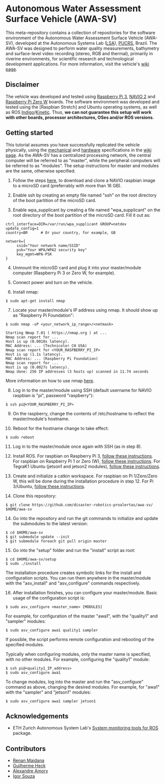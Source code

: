 # Autonomous Water Assessment Surface Vehicle (AWA-SV)
 
This meta-repository contains a collection of repositories for the software environment of the Autonomous Water Assessment Surface Vehicle (AWA-SV), developed at the Autonomous Systems Lab ([LSA](https://lsa-pucrs.github.io/)), [PUCRS](http://www.pucrs.br/), Brazil. The AWA-SV was designed to perform water quality measurements, bathymetry and surface-level video recording (stereo, RGB and thermal), primarily in riverine environments, for scientific research and technological development applications. For more information, visit the vehicle's [wiki page]().

## Disclaimer

The vehicle was developed and tested using [Raspberry Pi 3](https://www.raspberrypi.org/products/raspberry-pi-3-model-b/), [NAVIO 2](https://emlid.com/br/navio/) and [Raspberry Pi Zero W](https://www.raspberrypi.org/products/raspberry-pi-zero-w/) boards. The software environment was developed and tested using the [Raspbian Stretch] and Ubuntu operating systems, as well as ROS [Indigo](http://wiki.ros.org/indigo)/[Kinetic](http://wiki.ros.org/kinetic). Thus, **we can not guarantee this setup will work with other boards, processor architectures, OSes and/or ROS versions**.

## Getting started

This tutorial assumes you have successfully replicated the vehicle physically, using the [mechanical]() and [hardware]() specifications in the [wiki page](). As the AWA-SV has a centralized processing network, the central computer will be referred to as "master", while the peripheral computers will be referred to as "modules". The setup instructions for master and modules are the same, otherwise specified.

1. Follow the steps [here](), to download and clone a NAVIO raspbian image to a microSD card (preferrably with more than 16 GB).

2. Enable ssh by creating an empty file named "ssh" on the root directory of the boot partition of the microSD card.

3. Enable wpa_supplicant by creating a file named "wpa_supplicant" on the root directory of the boot partition of the microSD card. Fill it out as:

```
ctrl_interface=DIR=/var/run/wpa_supplicant GROUP=netdev
update_config=1
country=BR      # Or your country, for example, GB

network={
     ssid="Your network name/SSID"
     psk="Your WPA/WPA2 security key"
     key_mgmt=WPA-PSK
}
```

4. Unmount the microSD card and plug it into your master/module computer (Raspberry Pi 3 or Zero W, for example).

5. Connect power and turn on the vehicle.

6. Install nmap:

```
$ sudo apt-get install nmap
```

7. Locate your master/module's IP address using nmap. It should show up as "Raspberry Pi Foundation":

```
$ sudo nmap -sP <your_network_ip_range>/<netmask>

Starting Nmap 7.01 ( https://nmap.org ) at ...
Nmap scan report for ...
Host is up (0.0018s latency).
MAC Address: ... (Technicolor CH USA)
Nmap scan report for <YOUR_RASPBERRY_PI_IP>
Host is up (1.1s latency).
MAC Address: ... (Raspberry Pi Foundation)
Nmap scan report for ...
Host is up (0.0027s latency).
Nmap done: 256 IP addresses (3 hosts up) scanned in 11.74 seconds
```

More information on how to use nmap [here](https://www.tecmint.com/nmap-command-examples/).

8. Log in to the master/module using SSH (default username for NAVIO raspbian is "pi", password "raspberry"):

```
$ ssh pi@<YOUR_RASPBERRY_PI_IP>
```

9. On the raspberry, change the contents of /etc/hostname to reflect the master/module's hostname. 

10. Reboot for the hostname change to take effect:

```
$ sudo reboot
```

11. Log in to the master/module once again with SSH (as in step 8).

12. Install ROS. For raspbian on Raspberry Pi 3, [follow these instructions](http://wiki.ros.org/kinetic/Installation/Ubuntu). For raspbian on Raspberry Pi 1 or Zero (W), [follow these instructions](http://wiki.ros.org/ROSberryPi/Installing%20ROS%20Kinetic%20on%20the%20Raspberry%20Pi). For TegraK1 Ubuntu (jetson1 and jetson2 modules), [follow these instructions](http://wiki.ros.org/indigo/Installation/UbuntuARM).

13. Create and initialize a catkin workspace. For raspbian on Pi 1/Zero/Zero W, this will be done during the installation procedure in step 12. For Pi 3/Ubuntu, [follow these instructions](http://wiki.ros.org/ROS/Tutorials/InstallingandConfiguringROSEnvironment#Create_a_ROS_Workspace).

13. Clone this repository:

```
$ git clone https://github.com/disaster-robotics-proalertas/awa-sv/ $HOME/awa-sv
```

14. Go into the repository and run the git commands to initialize and update the submodules to the latest version:

```
$ cd $HOME/awa-sv
$ git submodule update --init
$ git submodule foreach git pull origin master
```

15. Go into the "setup" folder and run the "install" script as root:

```
$ cd $HOME/awa-sv/setup
$ sudo ./install
```

The installation procedure creates symbolic links for the install and configuration scripts. You can run them anywhere in the master/module with the "asv_install" and "asv_configure" commands respectively.

16. After installation finishes, you can configure your master/module. Basic usage of the configuration script is:

```
$ sudo asv_configure <master_name> [MODULES]
```

For example, for configuration of the master "awa1", with the "quality1" and "sampler" modules:

```
$ sudo asv_configure awa1 quality1 sampler
```

If possible, the script performs remote configuration and rebooting of the specified modules.

Typically when configuring modules, only the master name is specified, with no other modules. For example, configuring the "quality1" module:

```
$ ssh pi@<quality1_IP_address>
$ sudo asv_configure awa1
```

To change modules, log into the master and run the "asv_configure" command as above, changing the desired modules. For example, for "awa1" with the "sampler" and "jetson1" modules:

```
$ sudo asv_configure awa1 sampler jetson1
```

## Acknowledgements

* ETH Zurich Autonomous System Lab's [System monitoring tools for ROS](https://github.com/ethz-asl/ros-system-monitor) package.

## Contributors

* [Renan Maidana](https://github.com/rgmaidana)
* [Guilherme Heck](https://github.com/heckgui)
* [Alexandre Amory](https://github.com/amamory)
* [Igor Souza](https://github.com/igorSouzaA)
